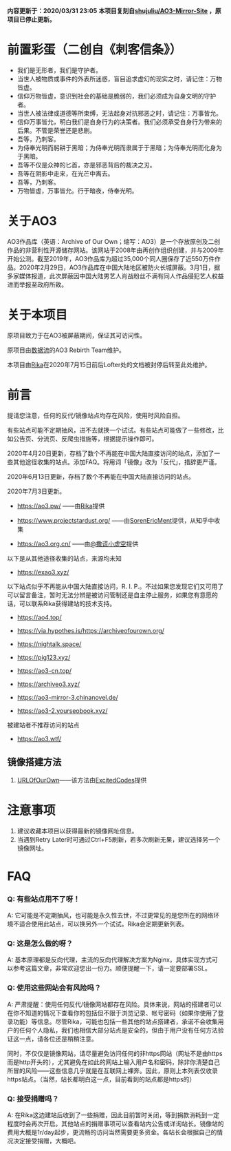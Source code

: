**内容更新于：2020/03/31 23:05**
**本项目复刻自[shujuliu/AO3-Mirror-Site](https://github.com/shujuliu/AO3-Mirror-Site) ，原项目已停止更新。**
# 前置彩蛋（二创自《刺客信条》）
* 我们是无形者，我们是守护者。
* 当世人被物质或事件的外表所迷惑，盲目追求虚幻的现实之时，请记住：万物皆虚。
* 信仰万物皆虚，意识到社会的基础是脆弱的，我们必须成为自身文明的守护者。
* 当世人被法律或道德等所束缚，无法起身对抗邪恶之时，请记住：万事皆允。
* 信仰万事皆允，明白我们是自身行为的决策者。我们必须承受自身行为带来的后果。不管是荣誉还是悲剧。
* 吾等，乃刺客。
* 为侍奉光明而躬耕于黑暗；为侍奉光明而隶属于于黑暗；为侍奉光明而化身为于黑暗。
* 吾等不仅是众神的匕首，亦是邪恶背后的裁决之刃。
* 吾等在阴影中走来，在光芒中离去。
* 吾等，乃刺客。
* 万物皆虚，万事皆允。行于暗夜，侍奉光明。

# 关于AO3
AO3作品库（英语：Archive of Our Own；缩写：AO3）是一个存放原创及二创作品的非营利性开源储存网站。该网站于2008年由再创作组织创建，并与2009年开始公测。截至2019年，AO3作品库为超过35,000个同人圈保存了近550万件作品。2020年2月29日，AO3作品库在中国大陆地区被防火长城屏蔽。3月1日，据多家媒体报道，此次屏蔽因中国大陆男艺人肖战粉丝不满有同人作品侵犯艺人权益进而举报至政府所致。

# 关于本项目
原项目致力于在AO3被屏蔽期间，保证其可访问性。

原项目由[数据流](https://github.com/orgs/shujuliu)的AO3 Rebirth Team维护。

本项目由[Rika](https://github.com/RikaSugisawa)在2020年7月15日前后Lofter处的文档被封停后转至此处维护。

# 前言
提请您注意，任何的反代/镜像站点均存在风险，使用时风险自担。

有些站点可能不定期抽风，进不去就换一个试试。有些站点可能做了一些修改，比如公告页、分流页、反爬虫措施等，根据提示操作即可。

2020年4月20日更新，存档了数个不再能在中国大陆直接访问的站点，添加了一些其他途径收集的站点。添加FAQ。将用词「镜像」改为「反代」，措辞更严谨。

2020年6月13日更新，存档了数个不再能在中国大陆直接访问的站点。

2020年7月3日更新。

* https://ao3.pw/ ——由[Rika](https://github.com/RikaSugisawa)提供

* https://www.projectstardust.org/ ——由[SorenEricMent](https://www.zhihu.com/people/SorenEricMent)提供，从知乎中收集

* https://ao3.org.cn/ ——由[@撒谎小虚空](https://www.lofter.com/mentionredirect.do?blogId=541866534)提供

以下是从其他途径收集的站点，来源均未知

*   https://exao3.xyz/

以下站点似乎不再能从中国大陆直接访问，R. I. P.。不过如果您发现它们又可用了可以留言备注，暂时无法分辨是被访问管制还是自主停止服务，如果您有意愿的话，可以联系Rika获得建站的技术支持。

*  https://ao4.top/

*  https://via.hypothes.is/https://archiveofourown.org/

*  https://nightalk.space/

*  https://pig123.xyz/

*  https://ao3-cn.top/

*  https://archiveo3.xyz/

*  https://ao3-mirror-3.chinanovel.de/ 

*  https://ao3-2.yourseobook.xyz/

被建站者不推荐访问的站点

* https://ao3.wtf/

## 镜像搭建方法
1. [URLOfOurOwn](https://github.com/ExcitedCodes/URLOfOurOwn)——该方法由[ExcitedCodes](https://github.com/ExcitedCodes)提供

# 注意事项
1. 建议收藏本项目以获得最新的镜像网址信息。
2. 当遇到Retry Later时可通过Ctrl+F5刷新，若多次刷新无果，建议选择另一个镜像网址。


# FAQ

### Q: 有些站点用不了呀！

A: 它可能是不定期抽风，也可能是永久性去世，不过更常见的是您所在的网络环境不适合使用此站点，可以换另外一个试试。Rika会定期更新列表。

### Q: 这是怎么做的呀？

A: 基本原理都是反向代理，主流的反向代理解决方案为Nginx，具体实现方式可以参考这篇文章，非常欢迎您出一份力。顺便提醒一下，请一定要部署SSL。

### Q: 使用这些网站会有风险吗？

A: 严肃提醒：使用任何反代/镜像网站都存在风险。具体来说，网站的搭建者可以在你不知道的情况下查看你的包括但不限于浏览记录、帐号密码（如果你使用了登录功能）等信息。尽管Rika，可能也包括一些其他的站点搭建者，承诺不会收集用户的任何个人隐私，我们也相信大部分站点是安全的，但由于用户没有任何方法验证这一点，请各位还是稍稍注意。

同时，不仅仅是镜像网站，请尽量避免访问任何的非https网站（网址不是由https而是http开头的），尤其避免在如此的网站上输入用户名和密码，除非你清楚自己所冒的风险——这些信息几乎就是在互联网上裸奔。因此，原则上本列表仅收录https站点。（当然，站长都明白这一点，目前看到的站点都是https的）

### Q: 接受捐赠吗？

A: 在Rika这边建站后收到了一些捐赠，因此目前暂时关闭，等到捐款消耗到一定程度时会再次开启。其他站点的捐赠事项可以查看站内公告或详询站长。镜像站的费用大概是1r/day起步，更流畅的访问当然需要更多资金。各站长会根据自己的情况决定接受捐赠，大概吧。




